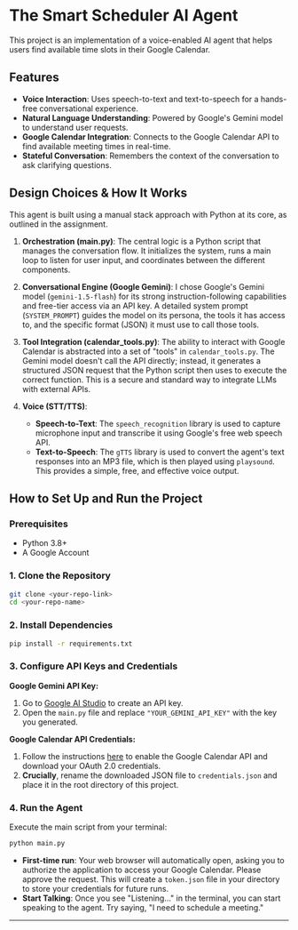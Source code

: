 # The Smart Scheduler AI Agent

This project is an implementation of a voice-enabled AI agent that helps users find available time slots in their Google Calendar.

## Features
- **Voice Interaction**: Uses speech-to-text and text-to-speech for a hands-free conversational experience.
- **Natural Language Understanding**: Powered by Google's Gemini model to understand user requests.
- **Google Calendar Integration**: Connects to the Google Calendar API to find available meeting times in real-time.
- **Stateful Conversation**: Remembers the context of the conversation to ask clarifying questions.

## Design Choices & How It Works

This agent is built using a manual stack approach with Python at its core, as outlined in the assignment.

1.  **Orchestration (main.py)**: The central logic is a Python script that manages the conversation flow. It initializes the system, runs a main loop to listen for user input, and coordinates between the different components.

2.  **Conversational Engine (Google Gemini)**: I chose Google's Gemini model (`gemini-1.5-flash`) for its strong instruction-following capabilities and free-tier access via an API key. A detailed system prompt (`SYSTEM_PROMPT`) guides the model on its persona, the tools it has access to, and the specific format (JSON) it must use to call those tools.

3.  **Tool Integration (calendar_tools.py)**: The ability to interact with Google Calendar is abstracted into a set of "tools" in `calendar_tools.py`. The Gemini model doesn't call the API directly; instead, it generates a structured JSON request that the Python script then uses to execute the correct function. This is a secure and standard way to integrate LLMs with external APIs.

4.  **Voice (STT/TTS)**:
    *   **Speech-to-Text**: The `speech_recognition` library is used to capture microphone input and transcribe it using Google's free web speech API.
    *   **Text-to-Speech**: The `gTTS` library is used to convert the agent's text responses into an MP3 file, which is then played using `playsound`. This provides a simple, free, and effective voice output.

## How to Set Up and Run the Project

### Prerequisites
- Python 3.8+
- A Google Account

### 1. Clone the Repository
```bash
git clone <your-repo-link>
cd <your-repo-name>
```

### 2. Install Dependencies
```bash
pip install -r requirements.txt
```

### 3. Configure API Keys and Credentials

**Google Gemini API Key:**
1.  Go to [Google AI Studio](https://aistudio.google.com/) to create an API key.
2.  Open the `main.py` file and replace `"YOUR_GEMINI_API_KEY"` with the key you generated.

**Google Calendar API Credentials:**
1.  Follow the instructions [here](https://developers.google.com/calendar/api/quickstart/python#authorize_credentials_for_a_desktop_application) to enable the Google Calendar API and download your OAuth 2.0 credentials.
2.  **Crucially**, rename the downloaded JSON file to `credentials.json` and place it in the root directory of this project.

### 4. Run the Agent
Execute the main script from your terminal:
```bash
python main.py
```
- **First-time run**: Your web browser will automatically open, asking you to authorize the application to access your Google Calendar. Please approve the request. This will create a `token.json` file in your directory to store your credentials for future runs.
- **Start Talking**: Once you see "Listening..." in the terminal, you can start speaking to the agent. Try saying, "I need to schedule a meeting."

---
